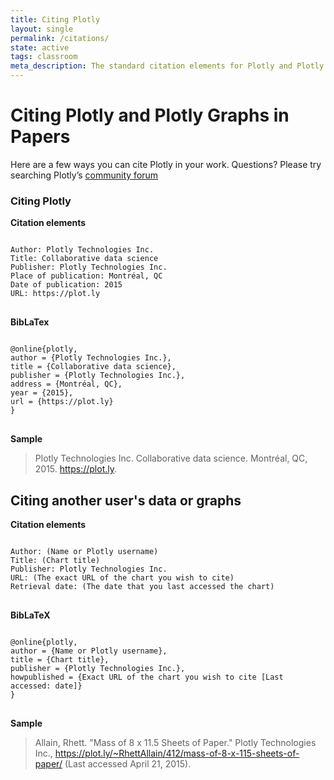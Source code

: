 ```yaml
---
title: Citing Plotly
layout: single
permalink: /citations/
state: active
tags: classroom
meta_description: The standard citation elements for Plotly and Plotly graphs.
---
```



# Citing Plotly and Plotly Graphs in Papers

Here are a few ways you can cite Plotly in your work. Questions? Please try searching Plotly’s <a href="http://community.plot.ly/">community forum</a>

### Citing Plotly

**Citation elements**

<pre><code style="width: 300px;">
Author: Plotly Technologies Inc.
Title: Collaborative data science
Publisher: Plotly Technologies Inc.
Place of publication: Montréal, QC
Date of publication: 2015
URL: https://plot.ly
</code>
</pre>

**BibLaTex**

<pre><code style="width: 300px;">
@online{plotly,
author = {Plotly Technologies Inc.},
title = {Collaborative data science},
publisher = {Plotly Technologies Inc.},
address = {Montréal, QC},
year = {2015},
url = {https://plot.ly}
}
</code>
</pre>

**Sample**

> Plotly Technologies Inc. Collaborative data science. Montréal, QC, 2015. https://plot.ly.

## Citing another user's data or graphs

**Citation elements**

<pre><code style="width: 450px;">
Author: (Name or Plotly username)
Title: (Chart title)
Publisher: Plotly Technologies Inc.
URL: (The exact URL of the chart you wish to cite)
Retrieval date: (The date that you last accessed the chart)
</code>
</pre>

**BibLaTeX**

<pre><code style="width: 600px;">
@online{plotly,
author = {Name or Plotly username},
title = {Chart title},
publisher = {Plotly Technologies Inc.},
howpublished = {Exact URL of the chart you wish to cite [Last accessed: date]}
}
</code>
</pre>

**Sample**

> Allain, Rhett. "Mass of 8 x 11.5 Sheets of Paper." Plotly Technologies Inc., https://plot.ly/~RhettAllain/412/mass-of-8-x-115-sheets-of-paper/ (Last accessed April 21, 2015).

